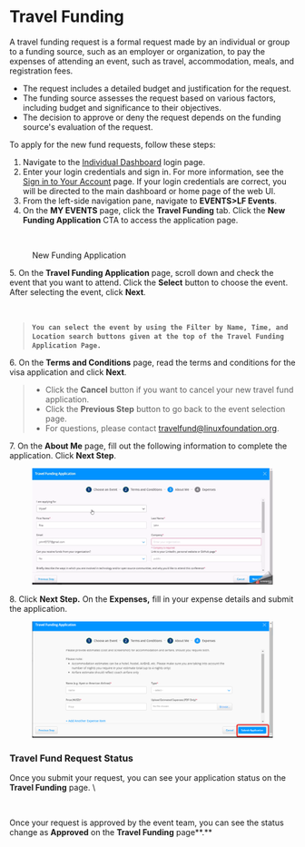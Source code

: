 # Travel Funding

A travel funding request is a formal request made by an individual or group to a funding source, such as an employer or organization, to pay the expenses of attending an event, such as travel, accommodation, meals, and registration fees.

* The request includes a detailed budget and justification for the request.
* The funding source assesses the request based on various factors, including budget and significance to their objectives.
* The decision to approve or deny the request depends on the funding source's evaluation of the request.

To apply for the new fund requests, follow these steps:

1. Navigate to the [Individual Dashboard](https://openprofile.dev/) login page.
2. Enter your login credentials and sign in. For more information, see the [Sign in to Your Account](https://docs.linuxfoundation.org/lfx/sso/sign-in) page. If your login credentials are correct, you will be directed to the main dashboard or home page of the web UI.
3. From the left-side navigation pane, navigate to **EVENTS>LF Events**.
4. On the **MY EVENTS** page, click the **Travel Funding** tab. Click the **New Funding Application** CTA to access the application page.

<figure><img src="../../../../.gitbook/assets/image-2023-4-25_0-34-18.png" alt=""><figcaption><p>New Funding Application</p></figcaption></figure>

&#x20; 5\. On the **Travel Funding Application** page, scroll down and check the event that you want to attend. Click the **Select** button to choose the event. After selecting the event, click **Next**.

<figure><img src="../../../../.gitbook/assets/image-2023-4-25_0-35-19.png" alt=""><figcaption></figcaption></figure>

> <pre><code><strong>You can select the event by using the Filter by Name, Time, and Location search buttons given at the top of the Travel Funding Application Page.
> </strong></code></pre>

6\. On the **Terms and Conditions** page, read the terms and conditions for the visa application and click **Next**.

> * Click the **Cancel** button if you want to cancel your new travel fund application.
> * Click the **Previous Step** button to go back to the event selection page.
> * For questions, please contact [travelfund@linuxfoundation.org](mailto:travelfund@linuxfoundation.org).

7\. On the **About Me** page, fill out the following information to complete the application. Click **Next Step**.

<figure><img src="../../../../.gitbook/assets/2023-08-25_15h35_43.gif" alt=""><figcaption></figcaption></figure>

8\. Click **Next Step.** On the **Expenses,** fill in your expense details and submit the application.

<figure><img src="../../../../.gitbook/assets/2023-08-25_15h44_47.png" alt=""><figcaption></figcaption></figure>

### Travel Fund Request Status <a href="#applyfortravelfunds-endusers-travelfundrequeststatus" id="applyfortravelfunds-endusers-travelfundrequeststatus"></a>

Once you submit your request, you can see your application status on the **Travel Funding** page. \


<figure><img src="../../../../.gitbook/assets/image-2023-4-28_21-53-15.png" alt=""><figcaption></figcaption></figure>

Once your request is approved by the event team, you can see the status change as **Approved** on the **Travel Funding** page**.**
